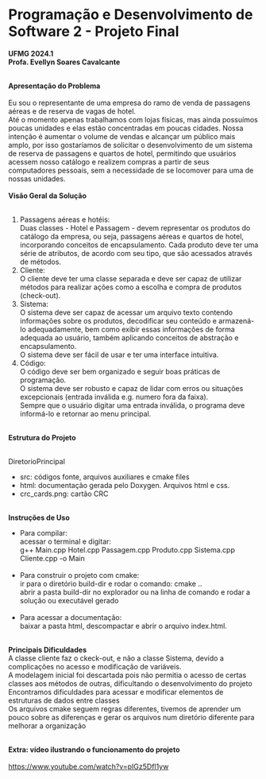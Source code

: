 # Programação e Desenvolvimento de Software 2 - Projeto Final
<b>UFMG 2024.1</b><br>
<b>Profa. Evellyn Soares Cavalcante</b><br><br>

<b>Apresentação do Problema</b><br><br>
Eu sou o representante de uma empresa do ramo de venda de passagens aéreas e de reserva de vagas de hotel.<br>
Até o momento apenas trabalhamos com lojas físicas, mas ainda possuímos poucas unidades e elas estão concentradas em poucas cidades. Nossa intenção é aumentar o volume de vendas e alcançar um público mais amplo, por isso gostaríamos de solicitar o desenvolvimento de um sistema de reserva de passagens e quartos de hotel, permitindo que usuários acessem nosso catálogo e realizem compras
a partir de seus computadores pessoais, sem a necessidade de se locomover para uma de nossas unidades.<br><br>
<b>Visão Geral da Solução</b><br><br>

1. Passagens aéreas e hotéis:<br>
Duas classes - Hotel e Passagem - devem representar os produtos do catálogo da empresa, ou seja, passagens aéreas e quartos de hotel, incorporando conceitos de encapsulamento. Cada produto deve ter uma série de atributos, de acordo com seu tipo, que são acessados através de métodos.<br>
2. Cliente:<br>
O cliente deve ter uma classe separada e deve ser capaz de utilizar métodos para realizar ações como a escolha e compra de produtos (check-out).<br>
3. Sistema:<br>
O sistema deve ser capaz de acessar um arquivo texto contendo informações sobre os produtos, decodificar seu conteúdo e armazená-lo adequadamente, bem como exibir essas informações de forma adequada ao usuário, também aplicando conceitos de abstração e encapsulamento.<br>
O sistema deve ser fácil de usar e ter uma interface intuitiva.<br>
4. Código:<br>
O código deve ser bem organizado e seguir boas práticas de programação.<br>
O sistema deve ser robusto e capaz de lidar com erros ou situações excepcionais (entrada inválida e.g. numero fora da faixa).<br>
Sempre que o usuário digitar uma entrada inválida, o programa deve informá-lo e retornar ao menu principal.<br><br>

<b>Estrutura do Projeto</b><br><br>

DiretorioPrincipal<br>
  - src: códigos fonte, arquivos auxiliares e cmake files<br>
  - html: documentação gerada pelo Doxygen. Arquivos html e css.<br>
  - crc_cards.png: cartão CRC<br><br>

<b>Instruções de Uso</b><br>
  - Para compilar:<br>
  acessar o terminal e digitar:<br>
  g++ Main.cpp Hotel.cpp Passagem.cpp Produto.cpp Sistema.cpp Cliente.cpp -o Main<br><br>
  - Para construir o projeto com cmake:<br>
  ir para o diretório build-dir e rodar o comando: cmake ..<br>
  abrir a pasta build-dir no explorador ou na linha de comando e rodar a solução ou executável gerado<br><br>
  - Para acessar a documentação:<br>
  baixar a pasta html, descompactar e abrir o arquivo index.html. <br><br>

<b>Principais Dificuldades</b><br>
A classe cliente faz o ckeck-out, e não a classe Sistema, devido a complicações no acesso e modificação de variáveis.<br>
A modelagem inicial foi descartada pois não permitia o acesso de certas classes aos métodos de outras, dificultando o desenvolvimento do projeto<br>
Encontramos dificuldades para acessar e modificar elementos de estruturas de dados entre classes<br>
Os arquivos cmake seguem regras diferentes, tivemos de aprender um pouco sobre as diferenças e gerar os arquivos num diretório diferente para melhorar a organização<br><br>

<b>Extra: vídeo ilustrando o funcionamento do projeto</b><br><br>
https://www.youtube.com/watch?v=pIGz5Dfl1yw<br>
